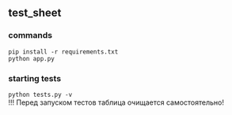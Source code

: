 ## test_sheet

### commands
`pip install -r requirements.txt`  
`python app.py`

### starting tests
`python tests.py -v`  
!!! Перед запуском тестов таблица очищается самостоятельно!
